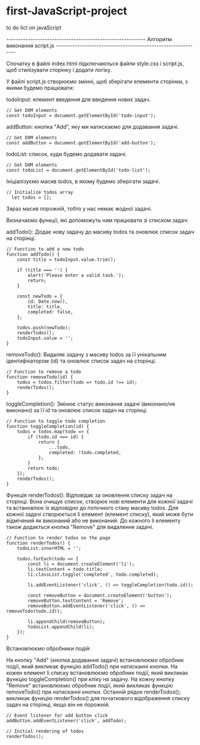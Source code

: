 # first-JavaScript-project
to do lict on javaScript

---------------------------------------------------------- Aлгоритм виконання script.js -------------------------------------------------------------

Спочатку в файлі index.html підключаються файли style.css і script.js, щоб стилізувати сторінку і додати логіку.

У файлі script.js створюємо змінні, щоб зберігати елементи сторінки, з якими будемо працювати:

todoInput: елемент введення для введення нових задач.

```
// Get DOM elements
const todoInput = document.getElementById('todo-input');
```

addButton: кнопка "Add", яку ми натискаємо для додавання задачі.

```
// Get DOM elements
const addButton = document.getElementById('add-button');
```
todoList: список, куди будемо додавати задачі.

```
// Get DOM elements
const todoList = document.getElementById('todo-list');
```

Ініціалізуємо масив todos, в якому будемо зберігати задачі.

```
// Initialize todos array
  let todos = [];
```

Зараз масив порожній, тобто у нас немає жодної задачі.


Визначаємо функції, які допоможуть нам працювати зі списком задач:

addTodo(): Додає нову задачу до масиву todos та оновлює список задач на сторінці.

```
// Function to add a new todo
function addTodo() {
    const title = todoInput.value.trim();

    if (title === '') {
        alert('Please enter a valid task.');
        return;
    }

    const newTodo = {
        id: Date.now(),
        title: title,
        completed: false,
    };

    todos.push(newTodo);
    renderTodos();
    todoInput.value = '';
}

```

removeTodo(): Видаляє задачу з масиву todos за її унікальним ідентифікатором (id) та оновлює список задач на сторінці.

```
// Function to remove a todo
function removeTodo(id) {
    todos = todos.filter(todo => todo.id !== id);
    renderTodos();
}

```

toggleCompletion(): Змінює статус виконання задачі (виконано/не виконано) за її id та оновлює список задач на сторінці.

```
// Function to toggle todo completion
function toggleCompletion(id) {
    todos = todos.map(todo => {
        if (todo.id === id) {
            return {
                ...todo,
                completed: !todo.completed,
            };
        }
        return todo;
    });
    renderTodos();
}
```

Функція renderTodos(): Відповідає за оновлення списку задач на сторінці. 
Вона очищує список, створює нові елементи для кожної задачі та встановлює їх відповідно до поточного стану масиву todos. 
Для кожної задачі створюється li елемент (елемент списку), який може бути відмічений як виконаний або не виконаний. 
До кожного li елементу також додається кнопка "Remove" для видалення задачі.

```
// Function to render todos on the page
function renderTodos() {
    todoList.innerHTML = '';

    todos.forEach(todo => {
        const li = document.createElement('li');
        li.textContent = todo.title;
        li.classList.toggle('completed', todo.completed);

        li.addEventListener('click', () => toggleCompletion(todo.id));

        const removeButton = document.createElement('button');
        removeButton.textContent = 'Remove';
        removeButton.addEventListener('click', () => removeTodo(todo.id));

        li.appendChild(removeButton);
        todoList.appendChild(li);
    });
}

```

Встановлюємо обробники подій:

На кнопку "Add" (кнопка додавання задачі) встановлюємо обробник події, який викликає функцію addTodo() при натисканні кнопки.
На кожен елемент li списку встановлюємо обробник події, який викликає функцію toggleCompletion() при кліку на задачу.
На кожну кнопку "Remove" встановлюємо обробник події, який викликає функцію removeTodo() при натисканні кнопки.
Останній рядок renderTodos(); викликає функцію renderTodos() для початкового відображення списку задач на сторінці, якщо він не порожній.

```
// Event listener for add button click
addButton.addEventListener('click', addTodo);

// Initial rendering of todos
renderTodos();

```
